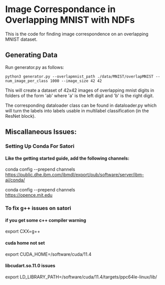 # Image Correspondance in Overlapping MNIST with NDFs

This is the code for finding image correspondence on an overlapping MNIST dataset.

## Generating Data
Run generator.py as follows:
```
python3 generator.py --overlapmnist_path ./data/MNIST/overlapMNIST --num_image_per_class 1000 --image_size 42 42 
```
This will create a dataset of 42x42 images of overlapping mnist digits in folders of the form 'ab' where 'a' is the
left digit and 'b' is the right digit. 

The corresponding dataloader class can be found in dataloader.py which will turn the labels into labels usable in 
multilabel classification (in the ResNet block). 

## Miscallaneous Issues:

### Setting Up Conda For Satori
#### Like the getting started guide, add the following channels:
conda config --prepend channels \
https://public.dhe.ibm.com/ibmdl/export/pub/software/server/ibm-ai/conda/

conda config --prepend channels \
https://opence.mit.edu

### To fix g++ issues on satori
#### if you get some c++ compiler warning
export CXX=g++

#### cuda home not set
export CUDA_HOME=/software/cuda/11.4

#### libcudart.so.11.0 issues
export LD_LIBRARY_PATH=/software/cuda/11.4/targets/ppc64le-linux/lib/